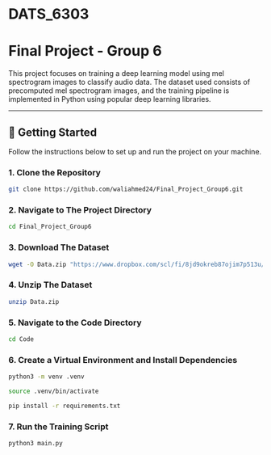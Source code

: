 # DATS_6303

# Final Project - Group 6

This project focuses on training a deep learning model using mel spectrogram images to classify audio data. The dataset used consists of precomputed mel spectrogram images, and the training pipeline is implemented in Python using popular deep learning libraries.

---

## 🚀 Getting Started

Follow the instructions below to set up and run the project on your machine.

### 1. Clone the Repository

```bash
git clone https://github.com/waliahmed24/Final_Project_Group6.git
```

### 2. Navigate to The Project Directory

```bash
cd Final_Project_Group6
```

### 3. Download The Dataset

```bash
wget -O Data.zip "https://www.dropbox.com/scl/fi/8jd9okreb87ojim7p513u/Data.zip?rlkey=islyrmkgagvnoxd1rdyolcslv&st=w23hljqi&dl=1"
```

### 4. Unzip The Dataset

```bash
unzip Data.zip
```

### 5. Navigate to the Code Directory

```bash
cd Code
```

### 6. Create a Virtual Environment and Install Dependencies

```bash
python3 -m venv .venv
```

```bash
source .venv/bin/activate
```

```bash
pip install -r requirements.txt
```

### 7. Run the Training Script

```bash
python3 main.py
```











